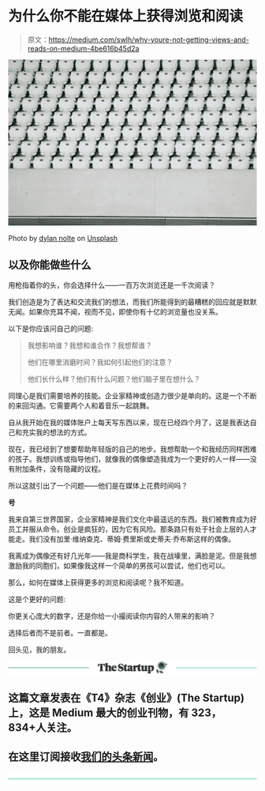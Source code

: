 # 为什么你不能在媒体上获得浏览和阅读

> 原文：<https://medium.com/swlh/why-youre-not-getting-views-and-reads-on-medium-4be616b45d2a>

![](img/b1459398820ba64f819e51e50549660b.png)

Photo by [dylan nolte](https://unsplash.com/@dylan_nolte?utm_source=medium&utm_medium=referral) on [Unsplash](https://unsplash.com?utm_source=medium&utm_medium=referral)

## 以及你能做些什么

用枪指着你的头，你会选择什么——一百万次浏览还是一千次阅读？

我们创造是为了表达和交流我们的想法，而我们所能得到的最糟糕的回应就是默默无闻。如果你充耳不闻，视而不见，即使你有十亿的浏览量也没关系。

以下是你应该问自己的问题:

> 我想影响谁？我想和谁合作？我想帮谁？
> 
> 他们在哪里消磨时间？我如何引起他们的注意？
> 
> 他们长什么样？他们有什么问题？他们脑子里在想什么？

同理心是我们需要培养的技能。企业家精神或创造力很少是单向的。这是一个不断的来回沟通。它需要两个人和着音乐一起跳舞。

自从我开始在我的媒体账户上每天写东西以来，现在已经四个月了，这是我表达自己和充实我的想法的方式。

现在，我已经到了想要帮助年轻版的自己的地步。我想帮助一个和我经历同样困难的孩子。我想训练或指导他们，就像我的偶像塑造我成为一个更好的人一样——没有附加条件，没有隐藏的议程。

所以这就引出了一个问题——他们是在媒体上花费时间吗？

**号**

我来自第三世界国家，企业家精神是我们文化中最遥远的东西。我们被教育成为好员工并服从命令。创业是疯狂的，因为它有风险。那条路只有处于社会上层的人才能走。我们没有加里·维纳查克、蒂姆·费里斯或史蒂夫·乔布斯这样的偶像。

我离成为偶像还有好几光年——我是商科学生，我在战壕里，满脸是泥。但是我想激励我的同胞们，如果像我这样一个简单的男孩可以尝试，他们也可以。

那么，如何在媒体上获得更多的浏览和阅读呢？我不知道。

这是个更好的问题:

你更关心庞大的数字，还是你给一小撮阅读你内容的人带来的影响？

选择后者而不是前者。一直都是。

回头见，我的朋友。

[![](img/308a8d84fb9b2fab43d66c117fcc4bb4.png)](https://medium.com/swlh)

## 这篇文章发表在《T4》杂志《创业》(The Startup)上，这是 Medium 最大的创业刊物，有 323，834+人关注。

## 在这里订阅接收[我们的头条新闻](http://growthsupply.com/the-startup-newsletter/)。

[![](img/b0164736ea17a63403e660de5dedf91a.png)](https://medium.com/swlh)